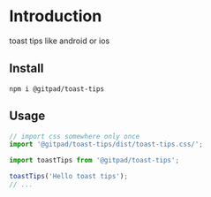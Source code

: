 # Introduction

toast tips like android or ios


## Install

```shell
npm i @gitpad/toast-tips
```

## Usage

```js
// import css somewhere only once
import '@gitpad/toast-tips/dist/toast-tips.css/';

import toastTips from '@gitpad/toast-tips';

toastTips('Hello toast tips');
// ...
```

